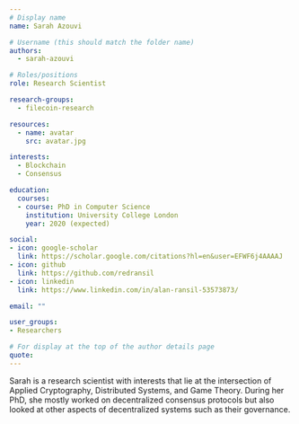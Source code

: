 ```yaml
---
# Display name
name: Sarah Azouvi

# Username (this should match the folder name)
authors:
  - sarah-azouvi

# Roles/positions
role: Research Scientist

research-groups:
  - filecoin-research

resources:
  - name: avatar
    src: avatar.jpg

interests:
  - Blockchain
  - Consensus

education:
  courses:
  - course: PhD in Computer Science
    institution: University College London
    year: 2020 (expected)

social:
- icon: google-scholar
  link: https://scholar.google.com/citations?hl=en&user=EFWF6j4AAAAJ
- icon: github
  link: https://github.com/redransil
- icon: linkedin
  link: https://www.linkedin.com/in/alan-ransil-53573873/

email: ""

user_groups:
- Researchers

# For display at the top of the author details page
quote:
---
```

 Sarah is a research scientist with interests that lie at the intersection of Applied Cryptography, Distributed Systems, and Game Theory. During her PhD, she mostly worked on decentralized consensus protocols but also looked at other aspects of decentralized systems such as their governance.
